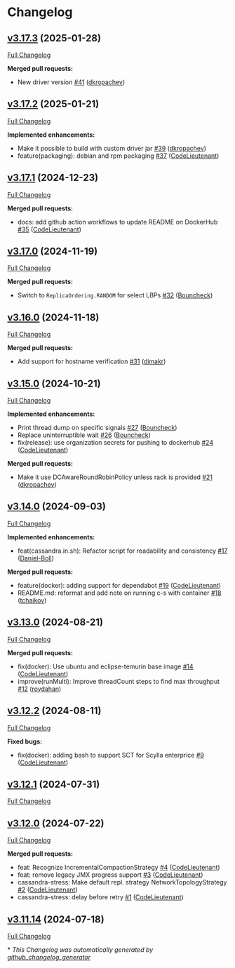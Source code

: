 # Changelog

## [v3.17.3](https://github.com/scylladb/cassandra-stress/releases/tag/v3.17.3) (2025-01-28)

[Full Changelog](https://github.com/scylladb/cassandra-stress/compare/v3.17.2...v3.17.3)

**Merged pull requests:**

- New driver version [\#41](https://github.com/scylladb/cassandra-stress/pull/41) ([dkropachev](https://github.com/dkropachev))

## [v3.17.2](https://github.com/scylladb/cassandra-stress/releases/tag/v3.17.3) (2025-01-21)

[Full Changelog](https://github.com/scylladb/cassandra-stress/compare/v3.17.1...v3.17.2)

**Implemented enhancements:**

- Make it possible to build with custom driver jar [\#39](https://github.com/scylladb/cassandra-stress/pull/39) ([dkropachev](https://github.com/dkropachev))
- feature\(packaging\): debian and rpm packaging [\#37](https://github.com/scylladb/cassandra-stress/pull/37) ([CodeLieutenant](https://github.com/CodeLieutenant))

## [v3.17.1](https://github.com/scylladb/cassandra-stress/releases/tag/v3.17.3) (2024-12-23)

[Full Changelog](https://github.com/scylladb/cassandra-stress/compare/v3.17.0...v3.17.1)

**Merged pull requests:**

- docs: add github action workflows to update README on DockerHub [\#35](https://github.com/scylladb/cassandra-stress/pull/35) ([CodeLieutenant](https://github.com/CodeLieutenant))

## [v3.17.0](https://github.com/scylladb/cassandra-stress/releases/tag/v3.17.3) (2024-11-19)

[Full Changelog](https://github.com/scylladb/cassandra-stress/compare/v3.16.0...v3.17.0)

**Merged pull requests:**

- Switch to `ReplicaOrdering.RANDOM` for select LBPs [\#32](https://github.com/scylladb/cassandra-stress/pull/32) ([Bouncheck](https://github.com/Bouncheck))

## [v3.16.0](https://github.com/scylladb/cassandra-stress/releases/tag/v3.17.3) (2024-11-18)

[Full Changelog](https://github.com/scylladb/cassandra-stress/compare/v3.15.0...v3.16.0)

**Merged pull requests:**

- Add support for hostname verification [\#31](https://github.com/scylladb/cassandra-stress/pull/31) ([dimakr](https://github.com/dimakr))

## [v3.15.0](https://github.com/scylladb/cassandra-stress/releases/tag/v3.17.3) (2024-10-21)

[Full Changelog](https://github.com/scylladb/cassandra-stress/compare/v3.14.0...v3.15.0)

**Implemented enhancements:**

- Print thread dump on specific signals [\#27](https://github.com/scylladb/cassandra-stress/pull/27) ([Bouncheck](https://github.com/Bouncheck))
- Replace uninterruptible wait [\#26](https://github.com/scylladb/cassandra-stress/pull/26) ([Bouncheck](https://github.com/Bouncheck))
- fix\(release\): use organization secrets for pushing to dockerhub [\#24](https://github.com/scylladb/cassandra-stress/pull/24) ([CodeLieutenant](https://github.com/CodeLieutenant))

**Merged pull requests:**

- Make it use DCAwareRoundRobinPolicy unless rack is provided [\#21](https://github.com/scylladb/cassandra-stress/pull/21) ([dkropachev](https://github.com/dkropachev))

## [v3.14.0](https://github.com/scylladb/cassandra-stress/releases/tag/v3.17.3) (2024-09-03)

[Full Changelog](https://github.com/scylladb/cassandra-stress/compare/v3.13.0...v3.14.0)

**Implemented enhancements:**

- feat\(cassandra.in.sh\): Refactor script for readability and consistency [\#17](https://github.com/scylladb/cassandra-stress/pull/17) ([Daniel-Boll](https://github.com/Daniel-Boll))

**Merged pull requests:**

- feature\(docker\): adding support for dependabot [\#19](https://github.com/scylladb/cassandra-stress/pull/19) ([CodeLieutenant](https://github.com/CodeLieutenant))
- README.md: reformat and add note on running c-s with container [\#18](https://github.com/scylladb/cassandra-stress/pull/18) ([tchaikov](https://github.com/tchaikov))

## [v3.13.0](https://github.com/scylladb/cassandra-stress/releases/tag/v3.17.3) (2024-08-21)

[Full Changelog](https://github.com/scylladb/cassandra-stress/compare/v3.12.2...v3.13.0)

**Merged pull requests:**

- fix\(docker\): Use ubuntu and eclipse-temurin base image [\#14](https://github.com/scylladb/cassandra-stress/pull/14) ([CodeLieutenant](https://github.com/CodeLieutenant))
- improve\(runMulti\): Improve threadCount steps to find max throughput [\#12](https://github.com/scylladb/cassandra-stress/pull/12) ([roydahan](https://github.com/roydahan))

## [v3.12.2](https://github.com/scylladb/cassandra-stress/releases/tag/v3.17.3) (2024-08-11)

[Full Changelog](https://github.com/scylladb/cassandra-stress/compare/v3.12.1...v3.12.2)

**Fixed bugs:**

- fix\(docker\): adding bash to support SCT for Scylla enterprice [\#9](https://github.com/scylladb/cassandra-stress/pull/9) ([CodeLieutenant](https://github.com/CodeLieutenant))

## [v3.12.1](https://github.com/scylladb/cassandra-stress/releases/tag/v3.17.3) (2024-07-31)

[Full Changelog](https://github.com/scylladb/cassandra-stress/compare/v3.12.0...v3.12.1)

## [v3.12.0](https://github.com/scylladb/cassandra-stress/releases/tag/v3.17.3) (2024-07-22)

[Full Changelog](https://github.com/scylladb/cassandra-stress/compare/v3.11.14...v3.12.0)

**Merged pull requests:**

- feat: Recognize IncrementalCompactionStrategy [\#4](https://github.com/scylladb/cassandra-stress/pull/4) ([CodeLieutenant](https://github.com/CodeLieutenant))
- feat: remove legacy JMX progress support [\#3](https://github.com/scylladb/cassandra-stress/pull/3) ([CodeLieutenant](https://github.com/CodeLieutenant))
- cassandra-stress: Make default repl. strategy NetworkTopologyStrategy [\#2](https://github.com/scylladb/cassandra-stress/pull/2) ([CodeLieutenant](https://github.com/CodeLieutenant))
- cassandra-stress: delay before retry [\#1](https://github.com/scylladb/cassandra-stress/pull/1) ([CodeLieutenant](https://github.com/CodeLieutenant))

## [v3.11.14](https://github.com/scylladb/cassandra-stress/releases/tag/v3.17.3) (2024-07-18)

[Full Changelog](https://github.com/scylladb/cassandra-stress/compare/1f91e99223b0d1b7ed8390400d4a06ac08e4aa85...v3.11.14)



\* *This Changelog was automatically generated by [github_changelog_generator](https://github.com/github-changelog-generator/github-changelog-generator)*
